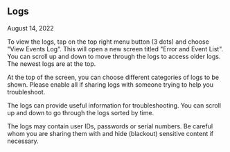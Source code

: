 ## Logs
August 14, 2022  

To view the logs, tap on the top right menu button (3 dots) and choose "View Events Log".  This will open a new screen titled "Error and Event List".  You can scroll up and down to move through the logs to access older logs.  The newest logs are at the top.  

At the top of the screen, you can choose different categories of logs to be shown.  Please enable all if sharing logs with someone trying to help you troubleshoot.  

The logs can provide useful information for troubleshooting.  You can scroll up and down to go through the logs sorted by time.  

The logs may contain user IDs, passwords or serial numbers.  Be careful whom you are sharing them with and hide (blackout) sensitive content if necessary.  
